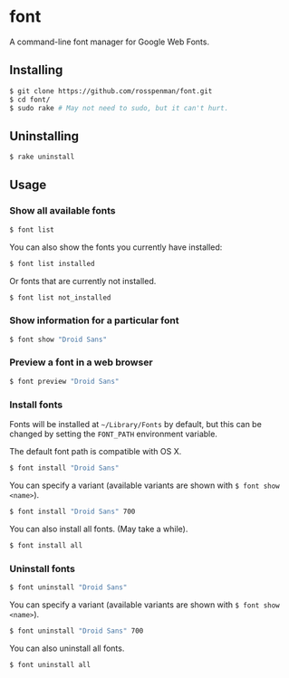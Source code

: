 font
====

A command-line font manager for Google Web Fonts.

Installing
----------

```sh
$ git clone https://github.com/rosspenman/font.git
$ cd font/
$ sudo rake # May not need to sudo, but it can't hurt.
```

Uninstalling
------------

```sh
$ rake uninstall
```

Usage
-----

### Show all available fonts

```sh
$ font list
```

You can also show the fonts you currently have installed:

```sh
$ font list installed
```

Or fonts that are currently not installed.

```sh
$ font list not_installed
```

### Show information for a particular font

```sh
$ font show "Droid Sans"
```

### Preview a font in a web browser

```sh
$ font preview "Droid Sans"
```

### Install fonts

Fonts will be installed at `~/Library/Fonts` by default, but this can be changed by setting the `FONT_PATH` environment variable.

The default font path is compatible with OS X.

```sh
$ font install "Droid Sans"
```

You can specify a variant (available variants are shown with `$ font show <name>`).

```sh
$ font install "Droid Sans" 700
```

You can also install all fonts. (May take a while).

```sh
$ font install all
```

### Uninstall fonts

```sh
$ font uninstall "Droid Sans"
```

You can specify a variant (available variants are shown with `$ font show <name>`).

```sh
$ font uninstall "Droid Sans" 700
```

You can also uninstall all fonts.

```sh
$ font uninstall all
```
